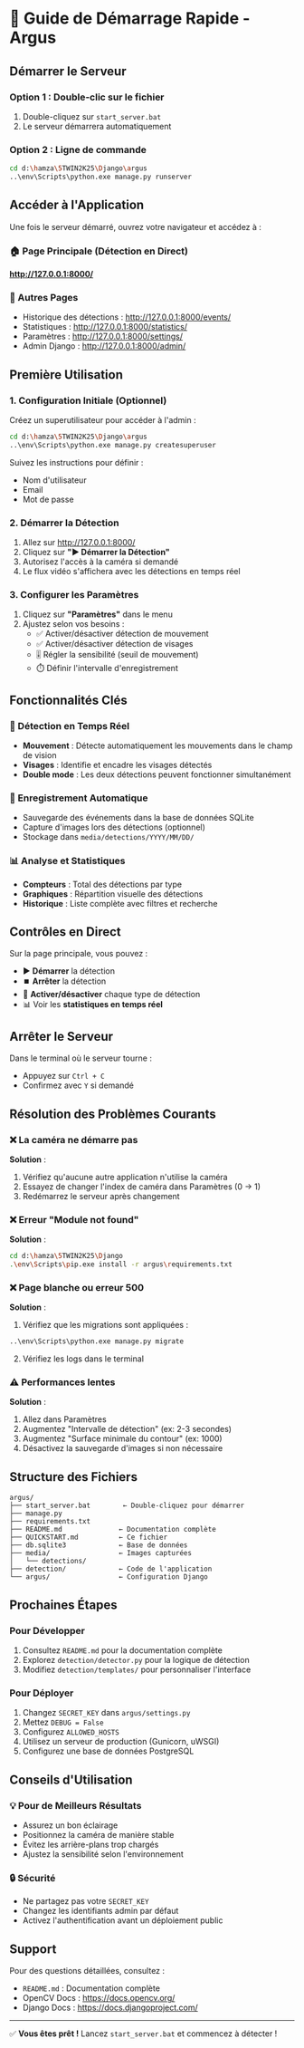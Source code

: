 # 🚀 Guide de Démarrage Rapide - Argus

## Démarrer le Serveur

### Option 1 : Double-clic sur le fichier

1. Double-cliquez sur `start_server.bat`
2. Le serveur démarrera automatiquement

### Option 2 : Ligne de commande

```bash
cd d:\hamza\5TWIN2K25\Django\argus
..\env\Scripts\python.exe manage.py runserver
```

## Accéder à l'Application

Une fois le serveur démarré, ouvrez votre navigateur et accédez à :

### 🏠 Page Principale (Détection en Direct)

**http://127.0.0.1:8000/**

### 📱 Autres Pages

- Historique des détections : http://127.0.0.1:8000/events/
- Statistiques : http://127.0.0.1:8000/statistics/
- Paramètres : http://127.0.0.1:8000/settings/
- Admin Django : http://127.0.0.1:8000/admin/

## Première Utilisation

### 1. Configuration Initiale (Optionnel)

Créez un superutilisateur pour accéder à l'admin :

```bash
cd d:\hamza\5TWIN2K25\Django\argus
..\env\Scripts\python.exe manage.py createsuperuser
```

Suivez les instructions pour définir :

- Nom d'utilisateur
- Email
- Mot de passe

### 2. Démarrer la Détection

1. Allez sur http://127.0.0.1:8000/
2. Cliquez sur **"▶️ Démarrer la Détection"**
3. Autorisez l'accès à la caméra si demandé
4. Le flux vidéo s'affichera avec les détections en temps réel

### 3. Configurer les Paramètres

1. Cliquez sur **"Paramètres"** dans le menu
2. Ajustez selon vos besoins :
   - ✅ Activer/désactiver détection de mouvement
   - ✅ Activer/désactiver détection de visages
   - 🎚️ Régler la sensibilité (seuil de mouvement)
   - ⏱️ Définir l'intervalle d'enregistrement

## Fonctionnalités Clés

### 🎥 Détection en Temps Réel

- **Mouvement** : Détecte automatiquement les mouvements dans le champ de vision
- **Visages** : Identifie et encadre les visages détectés
- **Double mode** : Les deux détections peuvent fonctionner simultanément

### 💾 Enregistrement Automatique

- Sauvegarde des événements dans la base de données SQLite
- Capture d'images lors des détections (optionnel)
- Stockage dans `media/detections/YYYY/MM/DD/`

### 📊 Analyse et Statistiques

- **Compteurs** : Total des détections par type
- **Graphiques** : Répartition visuelle des détections
- **Historique** : Liste complète avec filtres et recherche

## Contrôles en Direct

Sur la page principale, vous pouvez :

- ▶️ **Démarrer** la détection
- ⏹️ **Arrêter** la détection
- 🔄 **Activer/désactiver** chaque type de détection
- 📊 Voir les **statistiques en temps réel**

## Arrêter le Serveur

Dans le terminal où le serveur tourne :

- Appuyez sur `Ctrl + C`
- Confirmez avec `Y` si demandé

## Résolution des Problèmes Courants

### ❌ La caméra ne démarre pas

**Solution** :

1. Vérifiez qu'aucune autre application n'utilise la caméra
2. Essayez de changer l'index de caméra dans Paramètres (0 → 1)
3. Redémarrez le serveur après changement

### ❌ Erreur "Module not found"

**Solution** :

```bash
cd d:\hamza\5TWIN2K25\Django
.\env\Scripts\pip.exe install -r argus\requirements.txt
```

### ❌ Page blanche ou erreur 500

**Solution** :

1. Vérifiez que les migrations sont appliquées :

```bash
..\env\Scripts\python.exe manage.py migrate
```

2. Vérifiez les logs dans le terminal

### ⚠️ Performances lentes

**Solution** :

1. Allez dans Paramètres
2. Augmentez "Intervalle de détection" (ex: 2-3 secondes)
3. Augmentez "Surface minimale du contour" (ex: 1000)
4. Désactivez la sauvegarde d'images si non nécessaire

## Structure des Fichiers

```
argus/
├── start_server.bat        ← Double-cliquez pour démarrer
├── manage.py
├── requirements.txt
├── README.md              ← Documentation complète
├── QUICKSTART.md          ← Ce fichier
├── db.sqlite3             ← Base de données
├── media/                 ← Images capturées
│   └── detections/
├── detection/             ← Code de l'application
└── argus/                 ← Configuration Django
```

## Prochaines Étapes

### Pour Développer

1. Consultez `README.md` pour la documentation complète
2. Explorez `detection/detector.py` pour la logique de détection
3. Modifiez `detection/templates/` pour personnaliser l'interface

### Pour Déployer

1. Changez `SECRET_KEY` dans `argus/settings.py`
2. Mettez `DEBUG = False`
3. Configurez `ALLOWED_HOSTS`
4. Utilisez un serveur de production (Gunicorn, uWSGI)
5. Configurez une base de données PostgreSQL

## Conseils d'Utilisation

### 💡 Pour de Meilleurs Résultats

- Assurez un bon éclairage
- Positionnez la caméra de manière stable
- Évitez les arrière-plans trop chargés
- Ajustez la sensibilité selon l'environnement

### 🔒 Sécurité

- Ne partagez pas votre `SECRET_KEY`
- Changez les identifiants admin par défaut
- Activez l'authentification avant un déploiement public

## Support

Pour des questions détaillées, consultez :

- `README.md` : Documentation complète
- OpenCV Docs : https://docs.opencv.org/
- Django Docs : https://docs.djangoproject.com/

---

✅ **Vous êtes prêt !** Lancez `start_server.bat` et commencez à détecter !
